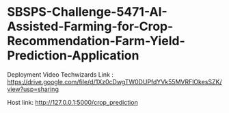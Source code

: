 # SBSPS-Challenge-5471-AI-Assisted-Farming-for-Crop-Recommendation-Farm-Yield-Prediction-Application

Deployment Video Techwizards Link : https://drive.google.com/file/d/1Xz0cDwgTW0DUPfdYVk55MVRFlOkesSZK/view?usp=sharing

Host link: http://127.0.0.1:5000/crop_prediction
